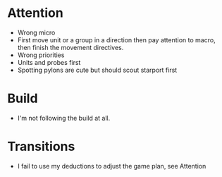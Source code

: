 Attention
===

 + Wrong micro
  + First move unit or a group in a direction then pay attention to
    macro, then finish the movement directives.
 + Wrong priorities
  + Units and probes first
  + Spotting pylons are cute but should scout starport first

Build
===

 + I'm not following the build at all.

Transitions
===

 + I fail to use my deductions to adjust the game plan, see Attention

